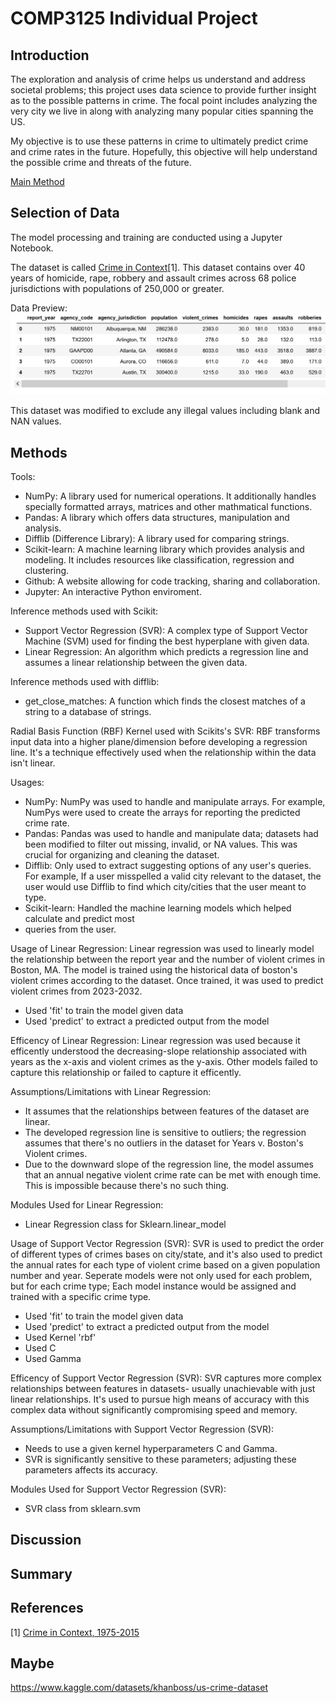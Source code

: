 # COMP3125 Individual Project
## Introduction

The exploration and analysis of crime helps us understand and address societal problems; this project uses data science to provide further insight as to the possible patterns in crime. The focal point includes analyzing the very city we live in along with analyzing many popular cities spanning the US.

My objective is to use these patterns in crime to ultimately predict crime and crime rates in the future. Hopefully, this objective will help understand the possible crime and threats of the future. 

[Main Method](https://github.com/yeek1ATWIT/COMP3125_Project/blob/main/codes/Main.ipynb)

## Selection of Data

The model processing and training are conducted using a Jupyter Notebook.

The dataset is called [Crime in Context](https://www.kaggle.com/datasets/marshallproject/crime-rates)[1]. This dataset contains over 40 years of homicide, rape, robbery and assault crimes across 68 police jurisdictions with populations of 250,000 or greater.

Data Preview:
![data screenshot](./graph/Dataset_Preview.png)

This dataset was modified to exclude any illegal values including blank and NAN values.

## Methods

Tools:
- NumPy: A library used for numerical operations. It additionally handles specially formatted
  arrays, matrices and other mathmatical functions.
- Pandas: A library which offers data structures, manipulation and analysis.
- Difflib (Difference Library): A library used for comparing strings.
- Scikit-learn: A machine learning library which provides analysis and modeling. It includes
  resources like classification, regression and clustering.
- Github: A website allowing for code tracking, sharing and collaboration.
- Jupyter: An interactive Python enviroment.

Inference methods used with Scikit:
- Support Vector Regression (SVR): A complex type of Support Vector Machine (SVM) used for
  finding the best hyperplane with given data.
- Linear Regression: An algorithm which predicts a regression line and assumes a linear
  relationship between the given data.

Inference methods used with difflib:
- get_close_matches: A function which finds the closest matches of a string to a database of
  strings.

Radial Basis Function (RBF) Kernel used with Scikits's SVR:
RBF transforms input data into a higher plane/dimension before developing a regression line. 
It's a technique effectively used when the relationship within the data isn't linear.

Usages:
- NumPy: NumPy was used to handle and manipulate arrays. For example, NumPys were used to
  create the arrays for reporting the predicted crime rate.
- Pandas: Pandas was used to handle and manipulate data; datasets had been modified to
  filter out missing, invalid, or NA values. This was crucial for organizing and cleaning
  the dataset.
- Difflib: Only used to extract suggesting options of any user's queries. For example, If
  a user misspelled a valid city relevant to the dataset, the user would use Difflib to find
  which city/cities that the user meant to type.
- Scikit-learn: Handled the machine learning models which helped calculate and predict most
- queries from the user.

Usage of Linear Regression:
  Linear regression was used to linearly model the relationship between the report year and
  the number of violent crimes in Boston, MA. The model is trained using the historical data
  of boston's violent crimes according to the dataset. Once trained, it was used to predict 
  violent crimes from 2023-2032.
  - Used 'fit' to train the model given data
  - Used 'predict' to extract a predicted output from the model

Efficency of Linear Regression:
  Linear regression was used because it efficently understood the decreasing-slope
  relationship associated with years as the x-axis and violent crimes as the y-axis. Other
  models failed to capture this relationship or failed to capture it efficently.

Assumptions/Limitations with Linear Regression:
- It assumes that the relationships between features of the dataset are linear.
- The developed regression line is sensitive to outliers; the regression assumes that there's
  no outliers in the dataset for Years v. Boston's Violent crimes.
- Due to the downward slope of the regression line, the model assumes that an annual negative violent
  crime rate can be met with enough time. This is impossible because there's no such thing.

Modules Used for Linear Regression:
- Linear Regression class for Sklearn.linear_model

Usage of Support Vector Regression (SVR):
  SVR is used to predict the order of different types of crimes bases on city/state, and it's also used
  to predict the annual rates for each type of violent crime based on a given population number and year.
  Seperate models were not only used for each problem, but for each crime type; Each model instance would
  be assigned and trained with a specific crime type.
  - Used 'fit' to train the model given data
  - Used 'predict' to extract a predicted output from the model
  - Used Kernel 'rbf'
  - Used C
  - Used Gamma

Efficency of Support Vector Regression (SVR):
  SVR captures more complex relationships between features in datasets- usually unachievable with just
  linear relationships. It's used to pursue high means of accuracy with this complex data without 
  significantly compromising speed and memory.

Assumptions/Limitations with Support Vector Regression (SVR):
  - Needs to use a given kernel hyperparameters C and Gamma.
  - SVR is significantly sensitive to these parameters; adjusting these parameters affects its accuracy.

Modules Used for Support Vector Regression (SVR):
- SVR class from sklearn.svm

## Discussion

## Summary

## References
[1] [Crime in Context, 1975-2015](https://www.kaggle.com/datasets/marshallproject/crime-rates)

## Maybe
https://www.kaggle.com/datasets/khanboss/us-crime-dataset
  

